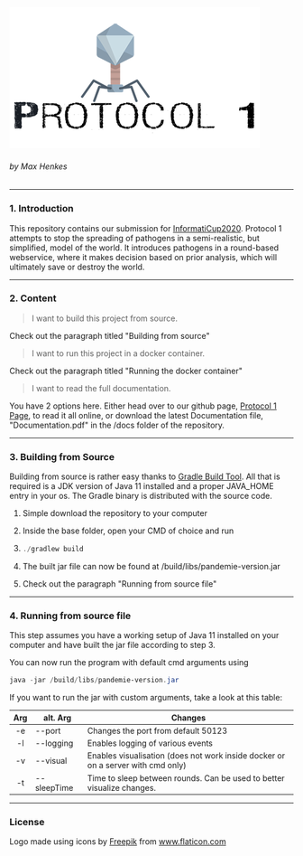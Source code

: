 ![](/assets/logo.png)

###### by Max Henkes

---

### 1. Introduction

This repository contains our submission for [InformatiCup2020](https://github.com/informatiCup/informatiCup2020). Protocol 1 attempts to stop the spreading of pathogens in a semi-realistic, but simplified, model of the world. It introduces pathogens in a round-based webservice, where it makes decision based on prior analysis, which will ultimately save or destroy the world.

---





### 2. Content

> I want to build this project from source.

Check out the paragraph titled "Building from source"

> I want to run this project in a docker container.

Check out the paragraph titled "Running the docker container"

> I want to read the full documentation.

You have 2 options here. Either head over to our github page, [Protocol 1 Page](https://creepershift.github.io/Pandemie/), to read it all online, or download the latest Documentation file, "Documentation.pdf" in the /docs folder of the repository.

---





### 3. Building from Source

Building from source is rather easy thanks to [Gradle Build Tool](https://gradle.org/). All that is required is a JDK version of Java 11 installed and a proper JAVA_HOME entry in your os. The Gradle binary is distributed with the source code.

1. Simple download the repository to your computer

2. Inside the base folder, open your CMD of choice and run

3. ```powershell
   ./gradlew build
   ```

4. 
   The built jar file can now be found at /build/libs/pandemie-version.jar

5. Check out the paragraph "Running from source file"

---





### 4. Running from source file

This step assumes you have a working setup of Java 11 installed on your computer and have built the jar file according to step 3.

You can now run the program with default cmd arguments using

```powershell
java -jar /build/libs/pandemie-version.jar
```

If you want to run the jar with custom arguments, take a look at this table:

| Arg         | alt. Arg             | Changes                                                                          |
|:-----------:| -------------------- | -------------------------------------------------------------------------------- |
| -e <number> | --port <number>      | Changes the port from default 50123                                              |
| -l          | --logging            | Enables logging of various events                                                |
| -v          | --visual             | Enables visualisation (does not work inside docker or on a server with cmd only) |
| -t <number> | --sleepTime <number> | Time to sleep between rounds. Can be used to better visualize changes.           |

---



### License

Logo made using icons by <a href="https://www.flaticon.com/authors/freepik" title="Freepik">Freepik</a> from <a href="https://www.flaticon.com/" title="Flaticon"> www.flaticon.com</a>
